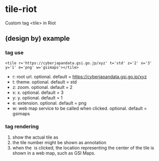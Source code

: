 # tile-riot
Custom tag &lt;tile> in Riot

## (design by) example

### tag use
```
<tile r='https://cyberjapandata.gsi.go.jp/xyz' t='std' z='2' x='3' y='1' e='png' w='gsimaps'></tile>
```
- r: root url. optional. default = https://cyberjapandata.gsi.go.jp/xyz
- t: theme. optional. default = std
- z: zoom. optional. default = 2
- x: x. optional. default = 3
- y: y. optional. default = 1
- e: extension. optional. default = png
- w: web map service to be called when clicked. optional. default = gsimaps

### tag rendering
1. show the actual tile as <img>
2. the tile number might be shown as annotation
3. when the <img> is clicked, the location representing the center of the tile is shown in a web map, such as GSI Maps.
